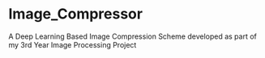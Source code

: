 # Image_Compressor
A Deep Learning Based Image Compression Scheme developed as part of my 3rd Year Image Processing Project
